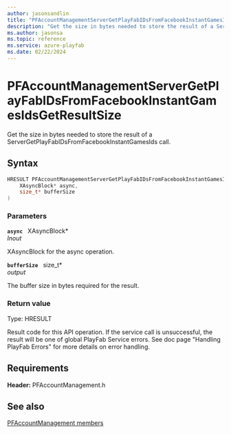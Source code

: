```yaml
---
author: jasonsandlin
title: "PFAccountManagementServerGetPlayFabIDsFromFacebookInstantGamesIdsGetResultSize"
description: "Get the size in bytes needed to store the result of a ServerGetPlayFabIDsFromFacebookInstantGamesIds call."
ms.author: jasonsa
ms.topic: reference
ms.service: azure-playfab
ms.date: 02/22/2024
---
```


# PFAccountManagementServerGetPlayFabIDsFromFacebookInstantGamesIdsGetResultSize  

Get the size in bytes needed to store the result of a ServerGetPlayFabIDsFromFacebookInstantGamesIds call.  

## Syntax  
  
```cpp
HRESULT PFAccountManagementServerGetPlayFabIDsFromFacebookInstantGamesIdsGetResultSize(  
    XAsyncBlock* async,  
    size_t* bufferSize  
)  
```  
  
### Parameters  
  
**`async`** &nbsp; XAsyncBlock*  
*_Inout_*  
  
XAsyncBlock for the async operation.  
  
**`bufferSize`** &nbsp; size_t*  
*output*  
  
The buffer size in bytes required for the result.  
  
  
### Return value
Type: HRESULT
  
Result code for this API operation. If the service call is unsuccessful, the result will be one of global PlayFab Service errors. See doc page "Handling PlayFab Errors" for more details on error handling.
  
  
## Requirements  
  
**Header:** PFAccountManagement.h
  
## See also  
[PFAccountManagement members](../pfaccountmanagement_members.md)  

  
  
